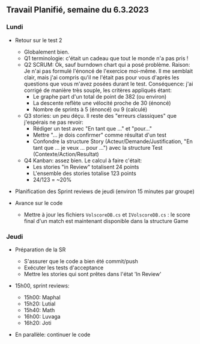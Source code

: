 ## Travail Planifié, semaine du 6.3.2023

### Lundi

- Retour sur le test 2
    - Globalement bien.
    - Q1 terminologie: c'était un cadeau que tout le monde n'a pas pris !
    - Q2 SCRUM: Ok, sauf burndown chart qui a posé problème. Raison: Je n'ai pas formulé l'énoncé de l'exercice moi-même. Il me semblait clair, mais j'ai compris qu'il ne l'était pas pour vous d'après les questions que vous m'avez posées durant le test. Conséquence: j'ai corrigé de manière très souple, les critères appliqués étant:
        - Le graphe part d'un total de point de 382 (ou environ)
        - La descente reflète une vélocité proche de 30 (énoncé)
        - Nombre de sprints à 5 (énoncé) ou 9 (calculé)
    - Q3 stories: un peu déçu. Il reste des "erreurs classiques" que j'espérais ne pas revoir:
        - Rédiger un test avec "En tant que ..." et "pour..."
        - Mettre "... je dois confirmer" comme résultat d'un test
        - Confondre la structure Story (Acteur/Demande/Justification, "En tant que ... je veux ... pour ...") avec la structure Test (Contexte/Action/Resultat)
    - Q4 Kanban: assez bien. Le calcul à faire c'était:
        - Les stories "in Review" totalisent 24 points
        - L'ensemble des stories totalise 123 points
        - 24/123 = ~20%

- Planification des Sprint reviews de jeudi (environ 15 minutes par groupe)

- Avance sur le code
    - Mettre à jour les fichiers `VolscoreDB.cs` et `IVolscoreDB.cs` : le score final d'un match est maintenant disponible dans la structure Game

### Jeudi

- Préparation de la SR
  - S'assurer que le code a bien été commit/push
  - Exécuter les tests d'acceptance
  - Mettre les stories qui sont prêtes dans l'état 'In Review'

- 15h00, sprint reviews:
    - 15h00: Maphal
    - 15h20: Lutial
    - 15h40: Math
    - 16h00: Luvaga
    - 16h20: Joti
- En parallèle: continuer le code

